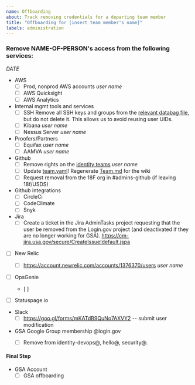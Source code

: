 ```yaml
---
name: Offboarding
about: Track removing credentials for a departing team member
title: "Offboarding for [insert team member's name]"
labels: administration
---
```


### Remove NAME-OF-PERSON's access from the following services:
_DATE_

- AWS
   - [ ] Prod, nonprod AWS accounts
   _user name_
   - [ ] AWS Quicksight
   - [ ] AWS Analytics

- Internal mgmt tools and services
   - [ ] SSH
      Remove all SSH keys and groups from the [relevant databag file](https://github.com/18F/identity-devops-private/tree/master/chef/data_bags/users),
      but do not delete it. This allows us to avoid reusing user UIDs.
   - [ ] Kibana
      _user name_
   - [ ] Nessus Server
      _user name_

- Proofers/Partners
   - [ ] Equifax
     _user name_
   - [ ] AAMVA
      _user name_

- Github
   - [ ] Remove rights on the [identity teams](https://github.com/orgs/18F/teams/identity-core/members)
     _user name_
   - [ ] Update [team.yaml](https://github.com/18F/identity-private/blob/master/team/team.yml)! Regenerate [Team.md]() for the wiki
   - [ ] Request removal from the 18F org in #admins-github (if leaving 18f/USDS)

- Github integrations
   - [ ] CircleCi
   - [ ] CodeClimate
   - [ ] Snyk

- Jira
  - [ ] Create a ticket in the Jira AdminTasks project requesting that the user
        be removed from the Login.gov project (and deactivated if they are no
        longer working for GSA).
        https://cm-jira.usa.gov/secure/CreateIssue!default.jspa

- [ ] New Relic
   - [ ] https://account.newrelic.com/accounts/1376370/users
     _user name_

- [ ] OpsGenie
   - [ ]

- [ ] Statuspage.io

- Slack
   - [ ] https://goo.gl/forms/mKATdB9QuNo7AXVY2 -- submit user modification

- GSA Google Group membership  @login.gov
   - [ ] Remove from identity-devops@, hello@, security@.


#### Final Step
- GSA Account
   - [ ] GSA offboarding
